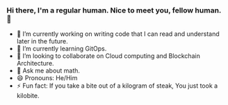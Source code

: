 ### Hi there, I'm a regular human. Nice to meet you, fellow human. 👋

- 🔭 I’m currently working on writing code that I can read and understand later in the future. 
- 🌱 I’m currently learning GitOps.
- 👯 I’m looking to collaborate on Cloud computing and Blockchain Architecture.
- 💬 Ask me about math.
- 😄 Pronouns: He/Him
- ⚡ Fun fact: If you take a bite out of a kilogram of steak, You just took a kilobite.


<!--
**Salvien-code/Salvien-code** is a ✨ _special_ ✨ repository because its `README.md` (this file) appears on your GitHub profile.

Here are some ideas to get you started:

- 🔭 I’m currently working on writing code that I can read and understand later in the future. 
- 🌱 I’m currently learning GitOps.
- 👯 I’m looking to collaborate on Cloud computing and Blockchain Architecture
- 💬 Ask me about math
- 😄 Pronouns: He/Him
- ⚡ Fun fact: If you take a bite out of a kilogram of steak, You just took a kilobite.
-->
